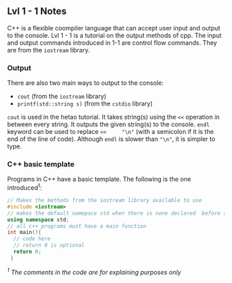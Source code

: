## Lvl 1 - 1 Notes

  C++ is a flexible coompiler language that can accept user input and output to the console. Lvl 1 - 1 is a tutorial on the output methods of cpp. The input and output commands introduced in 1-1 are control flow commands. They are from the `iostream` library. 
  

### Output
  
There are also two main ways to output to the console:
 - `cout` (from the `iostream` library)
 - `printf(std::string s)` (from the `cstdio` library)

`cout` is used in the hetao tutorial. It takes string(s) using the `<<` operation in between every string. It outputs the given string(s) to the console. `endl` keyword can be used to replace ``<<     "\n"`` (with a semicolon if it is the end of the line of code). Although `endl` is slower than `"\n"`, it is simpler to type. 

### C++ basic template

Programs in C++ have a basic template. The following is the one introduced<sup>1</sup>:
```cpp
// Makes the methods from the iostream library available to use
#include <iostream>
// makes the default namepace std when there is none declared  before a var or func
using namespace std;
// all c++ programs must have a main function
int main(){
  // code here
  // return 0 is optional
  return 0;
 }
 ```
 *<sup>1</sup> The comments in the code are for explaining purposes only*
